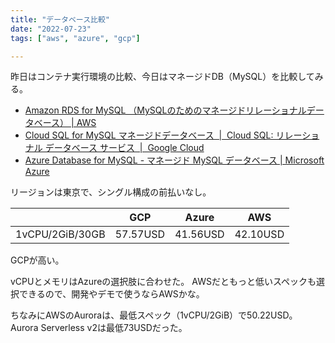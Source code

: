 ```yaml
---
title: "データベース比較"
date: "2022-07-23"
tags: ["aws", "azure", "gcp"]

---
```


昨日はコンテナ実行環境の比較、今日はマネージドDB（MySQL）を比較してみる。

- [Amazon RDS for MySQL （MySQLのためのマネージドリレーショナルデータベース） | AWS](https://aws.amazon.com/jp/rds/mysql/?nc=sn&loc=0)
- [Cloud SQL for MySQL マネージドデータベース  |  Cloud SQL: リレーショナル データベース サービス  |  Google Cloud](https://cloud.google.com/sql/mysql?hl=ja)
- [Azure Database for MySQL - マネージド MySQL データベース | Microsoft Azure](https://azure.microsoft.com/ja-jp/services/mysql/)

リージョンは東京で、シングル構成の前払いなし。

|  | GCP | Azure | AWS |
|---|---|---|---|
|1vCPU/2GiB/30GB|57.57USD|41.56USD|42.10USD|

GCPが高い。

vCPUとメモリはAzureの選択肢に合わせた。
AWSだともっと低いスペックも選択できるので、開発やデモで使うならAWSかな。

ちなみにAWSのAuroraは、最低スペック（1vCPU/2GiB）で50.22USD。
Aurora Serverless v2は最低73USDだった。
